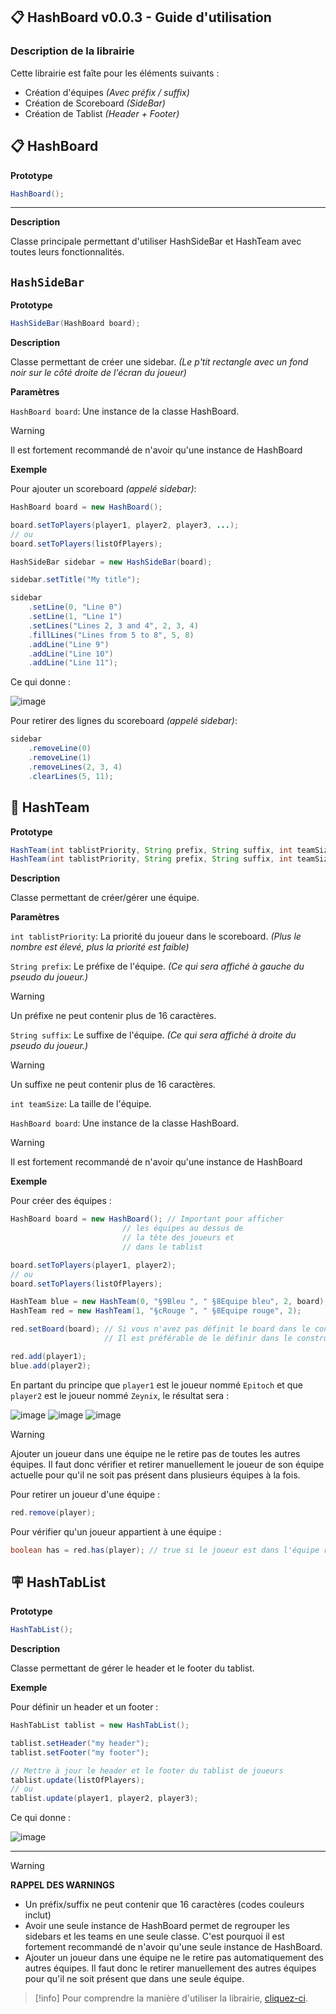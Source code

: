## 📋 HashBoard v0.0.3 - Guide d'utilisation

### Description de la librairie
Cette librairie est faîte pour les éléments suivants :
- Création d'équipes *(Avec préfix / suffix)*
- Création de Scoreboard *(SideBar)*
- Création de Tablist *(Header + Footer)*

## 📋 HashBoard

**Prototype**
```java
HashBoard();
```
****
**Description**

Classe principale permettant d'utiliser HashSideBar et HashTeam avec toutes leurs fonctionnalités.

## `HashSideBar`

**Prototype**

```java
HashSideBar(HashBoard board);
```

**Description**

Classe permettant de créer une sidebar. *(Le p'tit rectangle avec un fond noir sur le côté droite de l'écran du joueur)*

**Paramètres**

`HashBoard board`: Une instance de la classe HashBoard.
> [!warning]
> Il est fortement recommandé de n'avoir qu'une instance de HashBoard

**Exemple**

Pour ajouter un scoreboard *(appelé sidebar)*:
```java
HashBoard board = new HashBoard();

board.setToPlayers(player1, player2, player3, ...);
// ou
board.setToPlayers(listOfPlayers);

HashSideBar sidebar = new HashSideBar(board);

sidebar.setTitle("My title");

sidebar
    .setLine(0, "Line 0")
    .setLine(1, "Line 1")
    .setLines("Lines 2, 3 and 4", 2, 3, 4)
    .fillLines("Lines from 5 to 8", 5, 8)
    .addLine("Line 9")
    .addLine("Line 10")
    .addLine("Line 11");
```

Ce qui donne :

![image](https://github.com/hashtek-mc/hashboard/assets/83085376/61f3a353-b63f-4915-89b7-035e8248045b)

Pour retirer des lignes du scoreboard *(appelé sidebar)*:
```java
sidebar
    .removeLine(0)
    .removeLine(1)
    .removeLines(2, 3, 4)
    .clearLines(5, 11);
```

## 👥 HashTeam

**Prototype**

```java
HashTeam(int tablistPriority, String prefix, String suffix, int teamSize, HashBoard board);
HashTeam(int tablistPriority, String prefix, String suffix, int teamSize);
```

**Description**

Classe permettant de créer/gérer une équipe.

**Paramètres**

`int tablistPriority`: La priorité du joueur dans le scoreboard. *(Plus le nombre est élevé, plus la priorité est faible)*

`String prefix`: Le préfixe de l'équipe. *(Ce qui sera affiché à gauche du pseudo du joueur.)*
> [!warning]
> Un préfixe ne peut contenir plus de 16 caractères.

`String suffix`: Le suffixe de l'équipe. *(Ce qui sera affiché à droite du pseudo du joueur.)*
> [!warning]
> Un suffixe ne peut contenir plus de 16 caractères.

`int teamSize`: La taille de l'équipe.

`HashBoard board`: Une instance de la classe HashBoard.
> [!warning]
> Il est fortement recommandé de n'avoir qu'une instance de HashBoard

**Exemple**

Pour créer des équipes :
```java
HashBoard board = new HashBoard(); // Important pour afficher
                         // les équipes au dessus de
                         // la tête des joueurs et
                         // dans le tablist

board.setToPlayers(player1, player2);
// ou
board.setToPlayers(listOfPlayers);

HashTeam blue = new HashTeam(0, "§9Bleu ", " §8Equipe bleu", 2, board);
HashTeam red = new HashTeam(1, "§cRouge ", " §8Equipe rouge", 2);

red.setBoard(board); // Si vous n'avez pas définit le board dans le constructeur
                     // Il est préférable de le définir dans le constructeur directement

red.add(player1);
blue.add(player2);
```

En partant du principe que `player1` est le joueur nommé `Epitoch` et que `player2` est le joueur nommé `Zeynix`, le résultat sera :

![image](https://github.com/hashtek-mc/hashboard/assets/83085376/b3351b1e-e242-44bd-b44d-f4e76e8efbfc)
![image](https://github.com/hashtek-mc/hashboard/assets/83085376/02e53092-38b5-43ba-b27f-6ad4bfcf4625)
![image](https://github.com/hashtek-mc/hashboard/assets/83085376/848e487c-68c7-412b-94f9-56616c531b4f)

> [!warning]
> Ajouter un joueur dans une équipe ne le retire pas de toutes les autres équipes. Il faut donc vérifier et retirer manuellement le joueur de son équipe actuelle pour qu'il ne soit pas présent dans plusieurs équipes à la fois.

Pour retirer un joueur d'une équipe :
```java
red.remove(player);
```

Pour vérifier qu'un joueur appartient à une équipe :
```java
boolean has = red.has(player); // true si le joueur est dans l'équipe rouge, autrement false
```

## 🪧 HashTabList

**Prototype**
```java
HashTabList();
```

**Description**

Classe permettant de gérer le header et le footer du tablist.

**Exemple**

Pour définir un header et un footer :
```java
HashTabList tablist = new HashTabList();

tablist.setHeader("my header");
tablist.setFooter("my footer");

// Mettre à jour le header et le footer du tablist de joueurs
tablist.update(listOfPlayers);
// ou
tablist.update(player1, player2, player3);
```
Ce qui donne :

![image](https://github.com/hashtek-mc/hashboard/assets/83085376/6fd7988a-18e4-458f-914e-ca8e82bc18af)

---

> [!warning]
> **RAPPEL DES WARNINGS**
> - Un préfix/suffix ne peut contenir que 16 caractères (codes couleurs inclut)
> - Avoir une seule instance de HashBoard permet de regrouper les sidebars et les teams en une seule classe. C'est pourquoi il est fortement recommandé de n'avoir qu'une seule instance de HashBoard.
> - Ajouter un joueur dans une équipe ne le retire pas automatiquement des autres équipes. Il faut donc le retirer manuellement des autres équipes pour qu'il ne soit présent que dans une seule équipe.

> [!info]
> Pour comprendre la manière d'utiliser la librairie, [cliquez-ci](../README.md).
